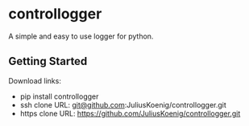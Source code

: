 # controllogger

A simple and easy to use logger for python.

## Getting Started

Download links:

* pip install controllogger
* ssh clone URL: git@github.com:JuliusKoenig/controllogger.git
* https clone URL: https://github.com/JuliusKoenig/controllogger.git


